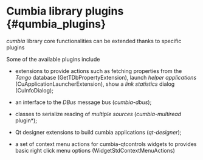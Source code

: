# Cumbia library plugins {#qumbia_plugins}

*cumbia* library core functionalities can be extended thanks to specific plugins

Some of the available plugins include

- extensions to provide actions such as fetching properties from the *Tango* database (GetTDbPropertyExtension),
  launch *helper applications* (CuApplicationLauncherExtension), show a *link statistics* dialog (CuInfoDialog);

- an interface to the *DBus* message bus (*cumbia-dbus*);

- classes to serialize reading of *multiple sources* (*cumbia-multiread* plugin*);

- Qt designer extensions to build cumbia applications (*qt-designer*);

- a set of context menu actions for cumbia-qtcontrols widgets to provides basic right click menu options
  (WidgetStdContextMenuActions)
